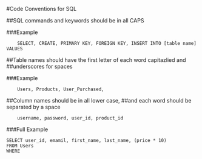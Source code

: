 #Code Conventions for SQL 

##SQL commands and keywords should be in all CAPS

###Example
```
	SELECT, CREATE, PRIMARY KEY, FOREIGN KEY, INSERT INTO [table name] VALUES
```

##Table names should have the first letter of each word capitazlied and 
##underscores for spaces

###Example

```
	Users, Products, User_Purchased, 
```

##Column names should be in all lower case, 
##and each word should be separated by a space

```
	username, password, user_id, product_id

```


###Full Example

```
SELECT user_id, emamil, first_name, last_name, (price * 10) 
FROM Users
WHERE 

```


